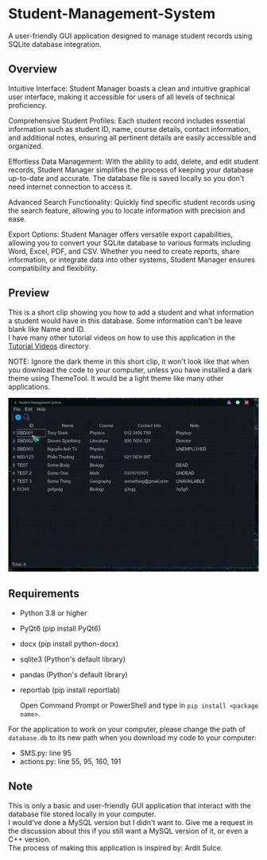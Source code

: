 # Student-Management-System
A user-friendly GUI application designed to manage student records using SQLite database integration.

## Overview
Intuitive Interface: Student Manager boasts a clean and intuitive graphical user interface, making it accessible for users of all levels of technical proficiency.

Comprehensive Student Profiles: Each student record includes essential information such as student ID, name, course details, contact information, and additional notes, ensuring all pertinent details are easily accessible and organized.

Effortless Data Management: With the ability to add, delete, and edit student records, Student Manager simplifies the process of keeping your database up-to-date and accurate. The database file is saved locally so you don't need internet connection to access it.

Advanced Search Functionality: Quickly find specific student records using the search feature, allowing you to locate information with precision and ease.

Export Options: Student Manager offers versatile export capabilities, allowing you to convert your SQLite database to various formats including Word, Excel, PDF, and CSV. Whether you need to create reports, share information, or integrate data into other systems, Student Manager ensures compatibility and flexibility.

## Preview
This is a short clip showing you how to add a student and what information a student would have in this database. Some information can't be leave blank like Name and ID. <br>
I have many other tutorial videos on how to use this application in the [Tutorial Videos](Tutorial%20Videos) directory. <br>

NOTE: Ignore the dark theme in this short clip, it won't look like that when you download the code to your computer, unless you have installed a dark theme using ThemeTool. It would be a light theme like many other applications.

![Tutorial Video](Add-Student.gif)

## Requirements
- Python 3.8 or higher
- PyQt6 (pip install PyQt6)
- docx (pip install python-docx)
- sqlite3 (Python's default library)
- pandas (Python's default library)
- reportlab (pip install reportlab)

  Open Command Prompt or PowerShell and type in `pip install <package name>`.

For the application to work on your computer, please change the path of `database.db` to its new path when you download my code to your computer:
- SMS.py: line 95
- actions.py: line 55, 95, 160, 191

## Note
This is only a basic and user-friendly GUI application that interact with the database file stored locally in your computer. <br>
I would've done a MySQL version but I didn't want to. Give me a request in the discussion about this if you still want a MySQL version of it, or even a C++ version. <br>
The process of making this application is inspired by: Ardit Sulce. <br>

